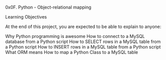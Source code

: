 0x0F. Python - Object-relational mapping

Learning Objectives

At the end of this project, you are expected to be able to explain to anyone:

Why Python programming is awesome
How to connect to a MySQL database from a Python script
How to SELECT rows in a MySQL table from a Python script
How to INSERT rows in a MySQL table from a Python script
What ORM means
How to map a Python Class to a MySQL table
